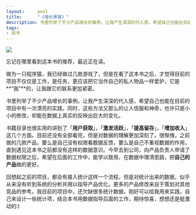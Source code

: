 ```yaml
---
layout:     post
title:      "《增长黑客》"
description: 书里列举了不少产品增长的事例，让我产生深深的代入感，希望自己也能在目前的项目中有一次漂亮的实践，同时，这些方法又那么的让人信服和神奇，也许只是小小的修改，却能在数据上真实的反映出巨大的变化。
tags:
- 读书
---
```


![](growth-hacker.jpg)

忘记在哪里看到这本书的推荐，最近正在读。

做为一只程序猿，我已经做过几款游戏了，但是在看了这本书之后，才觉得目前的项目不仅仅是工作，是任务，更应该把它当作自己的私人物品一样爱护，它是**“我”**的，让我跟它的联系更加紧密。

书里列举了不少产品增长的事例，让我产生深深的代入感，希望自己也能在目前的项目中有一次漂亮的实践，同时，这些方法又那么的让人信服和神奇，也许只是小小的修改，却能在数据上真实的反映出巨大的变化。

书籍目录也很实用的讲到了「**用户获取**」，「**激发活跃**」，「**提高留存**」，「**增加收入**」这几个方面。目前还没有全部看完，但是对数据的理解更加深刻了。很惭愧，之前做的几款产品，要么是自己没有权限看数据反馈，要么是自己不重视数据的作用，直到遇见这本书之前都没有这样的数据意识。今早去到公司，向产品负责人申请了数据权限之后，希望在后面的工作中，能学以致用，在数据中理清思路，把**自己的产品**做的更好。

回想起之前的项目，都会有接入统计这样一个流程，但是对统计出来的数据，似乎从来没有听到系统的分析并用以指导产品优化。更多的产品修改来自于策划对其他竞品的参考。我目前的项目中，还欠缺很多统计数据，刚好可以给我用来实践，自己来设计一些统计项，结合本书用数据指导后面的工作，期待惊喜，想想还是挺激动的:)
